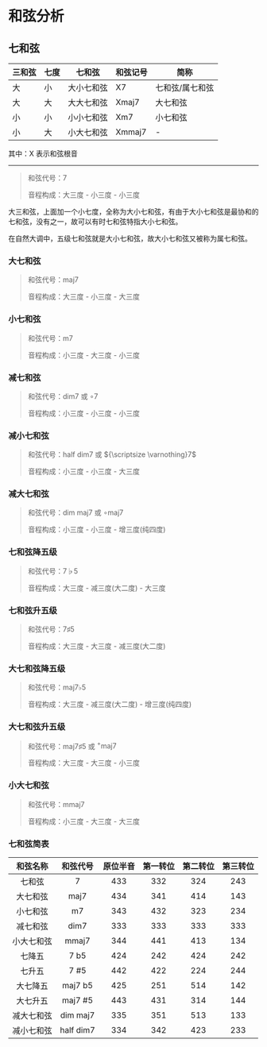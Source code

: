 # 和弦分析

[annotation]: [id] (74add2c5-b15b-41fe-abc3-6ed85a5d7108)
[annotation]: [status] (public)
[annotation]: [create_time] (2022-01-05 00:09:01)
[annotation]: [category] (音乐的迷思)
[annotation]: [tags] ()
[annotation]: [comments] (true)
[annotation]: [url] (http://blog.ccyg.studio/article/74add2c5-b15b-41fe-abc3-6ed85a5d7108)

## 七和弦

| 三和弦 | 七度 | 七和弦     | 和弦记号        | 简称            |
| ------ | ---- | ---------- | --------------- | --------------- |
| 大     | 小   | 大小七和弦 | $\text{X}7$     | 七和弦/属七和弦 |
| 大     | 大   | 大大七和弦 | $\text{Xmaj}7$  | 大七和弦        |
| 小     | 小   | 小小七和弦 | $\text{Xm}7$    | 小七和弦        |
| 小     | 大   | 小大七和弦 | $\text{Xmmaj}7$ | -               |

其中：$\text{X}$ 表示和弦根音

----

> 和弦代号：$7$
> 
> 音程构成：大三度 - 小三度 - 小三度

大三和弦，上面加一个小七度，全称为大小七和弦，有由于大小七和弦是最协和的七和弦，没有之一，故可以有时七和弦特指大小七和弦。

在自然大调中，五级七和弦就是大小七和弦，故大小七和弦又被称为属七和弦。

### 大七和弦

> 和弦代号：$\text{maj}7$
> 
> 音程构成：大三度 - 小三度 - 大三度

### 小七和弦

> 和弦代号：$\text{m}7$
> 
> 音程构成：小三度 - 大三度 - 小三度

### 减七和弦

> 和弦代号：$\text{dim}7$ 或 $\circ 7$
> 
> 音程构成：小三度 - 小三度 - 小三度

### 减小七和弦

> 和弦代号：$\text{half dim}7$ 或 ${\scriptsize \varnothing}7$
> 
> 音程构成：小三度 - 小三度 - 大三度

### 减大七和弦

> 和弦代号：$\text{dim maj}7$ 或 $\circ \text{maj} 7$
> 
> 音程构成：小三度 - 小三度 - 增三度(纯四度)

### 七和弦降五级

> 和弦代号：$7 \flat 5$
> 
> 音程构成：大三度 - 减三度(大二度) - 大三度

### 七和弦升五级

> 和弦代号：$7 \sharp 5$
> 
> 音程构成：大三度 - 大三度 - 减三度(大二度)

### 大七和弦降五级

> 和弦代号：$\text{maj}7 \flat 5$
> 
> 音程构成：大三度 - 减三度(大二度) - 增三度(纯四度)

### 大七和弦升五级

> 和弦代号：$\text{maj}7 \sharp 5$ 或 $^+\text{maj}7$
> 
> 音程构成：大三度 - 大三度 - 小三度

### 小大七和弦

> 和弦代号：$\text{mmaj}7$
> 
> 音程构成：小三度 - 大三度 - 大三度

### 七和弦简表

|  和弦名称  | 和弦代号  | 原位半音 | 第一转位 | 第二转位 | 第三转位 |
| :--------: | :-------: | :------: | :------: | :------: | :------: |
|   七和弦   |     7     |   433    |   332    |   324    |   243    |
|  大七和弦  |   maj7    |   434    |   341    |   414    |   143    |
|  小七和弦  |    m7     |   343    |   432    |   323    |   234    |
|  减七和弦  |   dim7    |   333    |   333    |   333    |   333    |
| 小大七和弦 |   mmaj7   |   344    |   441    |   413    |   134    |
|   七降五   |   7 b5    |   424    |   242    |   424    |   242    |
|   七升五   |   7 #5    |   442    |   422    |   224    |   244    |
|  大七降五  |  maj7 b5  |   425    |   251    |   514    |   142    |
|  大七升五  |  maj7 #5  |   443    |   431    |   314    |   144    |
| 减大七和弦 | dim maj7  |   335    |   351    |   513    |   133    |
| 减小七和弦 | half dim7 |   334    |   342    |   423    |   233    |

